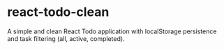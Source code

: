 # react-todo-clean
A simple and clean React Todo application with localStorage persistence and task filtering (all, active, completed).
